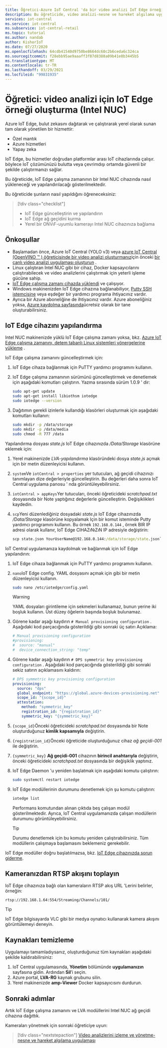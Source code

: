 ```yaml
---
title: Öğretici-Azure IoT Central 'da bir video analizi IoT Edge örneği oluşturma (Intel NUC)
description: Bu öğreticide, video analizi-nesne ve hareket algılama uygulama şablonuyla kullanılacak bir video analizi IoT Edge örneği oluşturma işleminin nasıl yapılacağı gösterilmektedir.
services: iot-central
ms.service: iot-central
ms.subservice: iot-central-retail
ms.topic: tutorial
ms.author: nandab
author: KishorIoT
ms.date: 07/27/2020
ms.openlocfilehash: 64cdb41540d9750be8664dc60c2b6ceda6c324ca
ms.sourcegitcommit: f28ebb95ae9aaaff3f87d8388a09b41e0b3445b5
ms.translationtype: MT
ms.contentlocale: tr-TR
ms.lasthandoff: 03/29/2021
ms.locfileid: "99831935"
---
```

# <a name="tutorial-create-an-iot-edge-instance-for-video-analytics-intel-nuc"></a>Öğretici: video analizi için IoT Edge örneği oluşturma (Intel NUC)

Azure IoT Edge, bulut zekasını dağıtarak ve çalıştırarak yerel olarak sunan tam olarak yönetilen bir hizmettir:

* Özel mantık
* Azure hizmetleri
* Yapay zeka

IoT Edge, bu hizmetler doğrudan platformlar arası IoT cihazlarında çalışır. böylece IoT çözümünüzü bulutta veya çevrimdışı ortamda güvenli bir şekilde çalıştırmanızı sağlar.

Bu öğreticide, IoT Edge çalışma zamanının bir Intel NUC cihazında nasıl yükleneceği ve yapılandırılacağı gösterilmektedir.

Bu öğreticide şunların nasıl yapıldığını öğreneceksiniz:
> [!div class="checklist"]
> * IoT Edge güncelleştirin ve yapılandırın
> * IoT Edge ağ geçidini kurma
> * Yerel bir ONVıF-uyumlu kamerayı Intel NUC cihazınıza bağlama

## <a name="prerequisites"></a>Önkoşullar

* Başlamadan önce, Azure IoT Central (YOLO v3) veya [azure IoT Central (OpenVINO &trade; ) öğreticisinde bir video analizi oluşturmanız](tutorial-video-analytics-create-app-openvino.md)için önceki [bir canlı video analizi uygulaması oluşturun](./tutorial-video-analytics-create-app-yolo-v3.md) .
* Linux çalıştıran Intel NUC gibi bir cihaz, Docker kapsayıcılarını çalıştırabilecek ve video analizlerini çalıştırmak için yeterli işleme gücüne sahip.
* [IoT Edge çalışma zamanı cihazda yüklendi](../../iot-edge/how-to-install-iot-edge.md) ve çalışıyor.
* Windows makinenizden IoT Edge cihazına bağlanabiliyor, [Putty SSH istemcisine](https://www.chiark.greenend.org.uk/~sgtatham/putty/latest.html) veya eşdeğer bir yardımcı programa ihtiyacınız vardır.
* Ayrıca bir Azure aboneliğine de ihtiyacınız vardır. Azure aboneliğiniz yoksa, [Azure kaydolma sayfasında](https://aka.ms/createazuresubscription)ücretsiz olarak bir tane oluşturabilirsiniz.

## <a name="configure-the-iot-edge-device"></a>IoT Edge cihazını yapılandırma

Intel NUC makinenizde yüklü IoT Edge çalışma zamanı yoksa, bkz. [Azure IoT Edge çalışma zamanını, detem tabanlı Linux sistemleri yönergelerine yükleme](../../iot-edge/how-to-install-iot-edge.md) .

IoT Edge çalışma zamanını güncelleştirmek için:

1. IoT Edge cihaza bağlanmak için PuTTY yardımcı programını kullanın.

1. IoT Edge çalışma zamanının sürümünü güncelleştirmek ve denetlemek için aşağıdaki komutları çalıştırın. Yazma sırasında sürüm 1.0.9 ' dir:

    ```bash
    sudo apt-get update
    sudo apt-get install libiothsm iotedge
    sudo iotedge --version
    ```

1. Dağıtımın gerekli izinlerle kullandığı klasörleri oluşturmak için aşağıdaki komutları kullanın:

    ```bash
    sudo mkdir -p /data/storage
    sudo mkdir -p /data/media
    sudo chmod -R 777 /data
    ```

Yapılandırma dosyası *state.js* IoT Edge cihazınızda */Data/Storage* klasörüne eklemek için:

1. Yerel makinenizde *LVA-yapılandırma* klasöründeki dosya *state.js* açmak için bir metin düzenleyicisi kullanın.

1. `system`Ve `iotCentral > properties` yer tutucuları, ağ geçidi cihazınızı tanımlayan dize değerleriyle güncelleştirin. Bu değerleri daha sonra IoT Central uygulama panosu ' nda görüntüleyebilirsiniz.

1. `iotCentral > appKeys`Yer tutucuları, önceki öğreticideki *scratchpad.txt* dosyasında bir Note yaptığınız değerlerle güncelleştirin. Değişiklikleri kaydedin.

1. `scp`Yeni düzenlediğiniz dosyadaki *state.js* IoT Edge cihazınızda */Data/Storage* klasörüne kopyalamak Için bir komut isteminde Putty yardımcı programını kullanın. Bu örnek `192.168.0.144` , örnek BIR IP adresi olarak kullanır, IoT Edge CIHAZıNıZıN IP adresiyle değiştirin:

    ```cmd
    scp state.json YourUserName@192.168.0.144:/data/storage/state.json`
    ```

IoT Central uygulamanıza kaydolmak ve bağlanmak için IoT Edge yapılandırın:

1. IoT Edge cihaza bağlanmak için PuTTY yardımcı programını kullanın.

1. `nano`IoT Edge config. YAML dosyasını açmak için gibi bir metin düzenleyicisi kullanın.

    ```bash
    sudo nano /etc/iotedge/config.yaml
    ```

    > [!WARNING]
    > YAML dosyaları girintileme için sekmeleri kullanamaz, bunun yerine iki boşluk kullanın. Üst düzey öğelerin başında boşluk bulunamaz.

1. Görene kadar aşağı kaydırın `# Manual provisioning configuration` . Aşağıdaki kod parçacığında gösterildiği gibi sonraki üç satırı Açıklama:

    ```yaml
    # Manual provisioning configuration
    #provisioning:
    #  source: "manual"
    #  device_connection_string: "temp"
    ```

1. Görene kadar aşağı kaydırın `# DPS symmetric key provisioning configuration` . Aşağıdaki kod parçacığında gösterildiği gibi sonraki sekiz satırın açıklamasını kaldırın:

    ```yaml
    # DPS symmetric key provisioning configuration
    provisioning:
      source: "dps"
      global_endpoint: "https://global.azure-devices-provisioning.net"
      scope_id: "{scope_id}"
      attestation:
        method: "symmetric_key"
        registration_id: "{registration_id}"
        symmetric_key: "{symmetric_key}"
    ```

1. `{scope_id}`Önceki öğreticideki *scratchpad.txt* dosyasında bir Note oluşturduğunuz **kimlik kapsamıyla** değiştirin.

1. `{registration_id}`Önceki öğreticide oluşturduğunuz cihaz *ağ geçidi-001* ile değiştirin.

1. `{symmetric_key}` **Ağ geçidi-001** cihazının **birincil anahtarıyla** değiştirin, önceki öğreticideki *scratchpad.txt* dosyasında bir değişiklik yaptınız.

1. IoT Edge Daemon 'u yeniden başlatmak için aşağıdaki komutu çalıştırın:

    ```bash
    sudo systemctl restart iotedge
    ```

1. IoT Edge modüllerinin durumunu denetlemek için şu komutu çalıştırın:

    ```bash
    iotedge list
    ```

    Performans komutundan alınan çıktıda beş çalışan modül gösterilmektedir. Ayrıca, IoT Central uygulamanızda çalışan modüllerin durumunu görüntüleyebilirsiniz.

    > [!TIP]
    > Durumu denetlemek için bu komutu yeniden çalıştırabilirsiniz. Tüm modüllerin çalışmaya başlamasını beklemeniz gerekebilir.

IoT Edge modüller doğru başlatılmazsa, bkz. [IoT Edge cihazınızda sorun giderme](../../iot-edge/troubleshoot.md).

## <a name="collect-the-rtsp-stream-from-your-camera"></a>Kameranızdan RTSP akışını toplayın

IoT Edge cihazınıza bağlı olan kameraların RTSP akış URL 'Lerini belirler, örneğin:

`rtsp://192.168.1.64:554/Streaming/Channels/101/`

> [!TIP]
> IoT Edge bilgisayarda VLC gibi bir medya oynatıcı kullanarak kamera akışını görüntülemeyi deneyin.

## <a name="clean-up-resources"></a>Kaynakları temizleme

Uygulamayı tamamladıysanız, oluşturduğunuz tüm kaynakları aşağıdaki şekilde kaldırabilirsiniz:

1. IoT Central uygulamasında, **Yönetim** bölümünde **uygulamanızın** sayfasına gidin. Ardından **Sil**’i seçin.
1. Azure portal, **LVA-RG** kaynak grubunu silin.
1. Yerel makinenizde **amp-Viewer** Docker kapsayıcısını durdurun.

## <a name="next-steps"></a>Sonraki adımlar

Artık IoT Edge çalışma zamanını ve LVA modüllerini Intel NUC ağ geçidi cihazına dağıttık.

Kameraları yönetmek için sonraki öğreticiye uyun:

> [!div class="nextstepaction"]
> [Video analizlerini izleme ve yönetme-nesne ve hareket algılama uygulaması](./tutorial-video-analytics-manage.md)